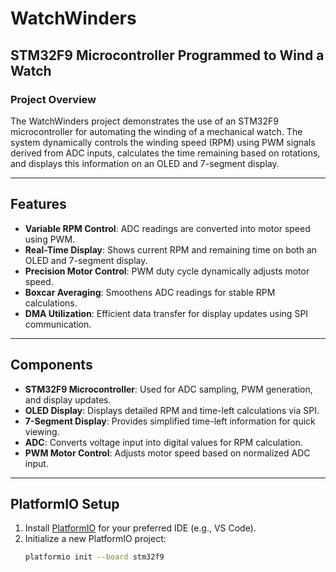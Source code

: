 # WatchWinders

## STM32F9 Microcontroller Programmed to Wind a Watch

### Project Overview
The WatchWinders project demonstrates the use of an STM32F9 microcontroller for automating the winding of a mechanical watch. The system dynamically controls the winding speed (RPM) using PWM signals derived from ADC inputs, calculates the time remaining based on rotations, and displays this information on an OLED and 7-segment display.

---

## Features
- **Variable RPM Control**: ADC readings are converted into motor speed using PWM.
- **Real-Time Display**: Shows current RPM and remaining time on both an OLED and 7-segment display.
- **Precision Motor Control**: PWM duty cycle dynamically adjusts motor speed.
- **Boxcar Averaging**: Smoothens ADC readings for stable RPM calculations.
- **DMA Utilization**: Efficient data transfer for display updates using SPI communication.

---

## Components
- **STM32F9 Microcontroller**: Used for ADC sampling, PWM generation, and display updates.
- **OLED Display**: Displays detailed RPM and time-left calculations via SPI.
- **7-Segment Display**: Provides simplified time-left information for quick viewing.
- **ADC**: Converts voltage input into digital values for RPM calculation.
- **PWM Motor Control**: Adjusts motor speed based on normalized ADC input.

---

## PlatformIO Setup
1. Install [PlatformIO](https://platformio.org/) for your preferred IDE (e.g., VS Code).
2. Initialize a new PlatformIO project:
   ```bash
   platformio init --board stm32f9

